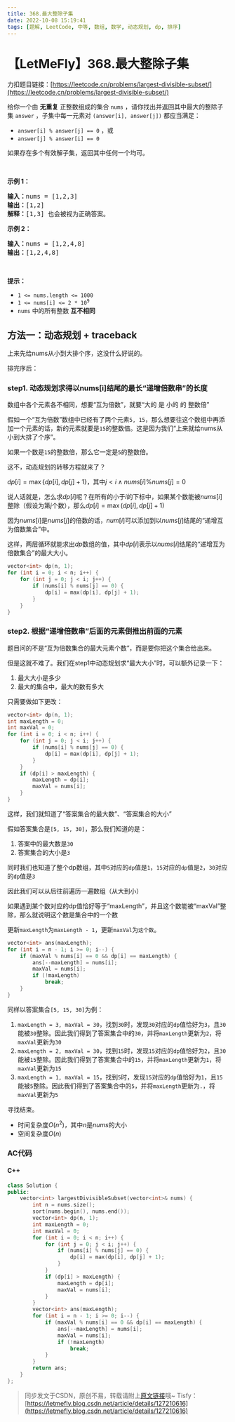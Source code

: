 ```yaml
---
title: 368.最大整除子集
date: 2022-10-08 15:19:41
tags: [题解, LeetCode, 中等, 数组, 数学, 动态规划, dp, 排序]
---
```


# 【LetMeFly】368.最大整除子集

力扣题目链接：[https://leetcode.cn/problems/largest-divisible-subset/](https://leetcode.cn/problems/largest-divisible-subset/)

给你一个由 <strong>无重复</strong> 正整数组成的集合 <code>nums</code> ，请你找出并返回其中最大的整除子集 <code>answer</code> ，子集中每一元素对 <code>(answer[i], answer[j])</code> 都应当满足：
<ul>
	<li><code>answer[i] % answer[j] == 0</code> ，或</li>
	<li><code>answer[j] % answer[i] == 0</code></li>
</ul>

<p>如果存在多个有效解子集，返回其中任何一个均可。</p>

<p> </p>

<p><strong>示例 1：</strong></p>

<pre>
<strong>输入：</strong>nums = [1,2,3]
<strong>输出：</strong>[1,2]
<strong>解释：</strong>[1,3] 也会被视为正确答案。
</pre>

<p><strong>示例 2：</strong></p>

<pre>
<strong>输入：</strong>nums = [1,2,4,8]
<strong>输出：</strong>[1,2,4,8]
</pre>

<p> </p>

<p><strong>提示：</strong></p>

<ul>
	<li><code>1 <= nums.length <= 1000</code></li>
	<li><code>1 <= nums[i] <= 2 * 10<sup>9</sup></code></li>
	<li><code>nums</code> 中的所有整数 <strong>互不相同</strong></li>
</ul>


    
## 方法一：动态规划 + traceback

上来先给nums从小到大排个序，这没什么好说的。

排完序后：

### step1. 动态规划求得以nums[i]结尾的最长“递增倍数串”的长度

数组中各个元素各不相同，想要“互为倍数”，就要“大的 是 小的 的 整数倍”

假如一个“互为倍数”数组中已经有了两个元素```5, 15```，那么想要往这个数组中再添加一个元素的话，新的元素就要是```15```的整数倍。这是因为我们“上来就给nums从小到大排了个序”。

如果一个数是```15```的整数倍，那么它一定是```5```的整数倍。

这不，动态规划的转移方程就来了？

$dp[i] = \max\{dp[i], dp[j] + 1\}$，其中$j < i \wedge nums[i] \% nums[j] = 0$

说人话就是，怎么求$dp[i]$呢？在所有的小于$i$的下标中，如果某个数能被$nums[i]$整除（假设为第$j$个数），那么$dp[i] = \max(dp[i],dp[j]+1)$

因为$nums[i]$是$nums[j]$的倍数的话，$num[i]$可以添加到以$nums[j]$结尾的“递增互为倍数集合”中。

这样，两层循环就能求出$dp$数组的值，其中$dp[i]$表示以$nums[i]$结尾的“递增互为倍数集合”的最大大小。

```cpp
vector<int> dp(n, 1);
for (int i = 0; i < n; i++) {
    for (int j = 0; j < i; j++) {
        if (nums[i] % nums[j] == 0) {
            dp[i] = max(dp[i], dp[j] + 1);
        }
    }
}
```

### step2. 根据“递增倍数串”后面的元素倒推出前面的元素

题目问的不是“互为倍数集合的最大元素个数”，而是要你把这个集合给出来。

但是这就不难了。我们在step1中动态规划求“最大大小”时，可以额外记录一下：

1. 最大大小是多少
2. 最大的集合中，最大的数有多大

只需要做如下更改：

```cpp
vector<int> dp(n, 1);
int maxLength = 0;
int maxVal = 0;
for (int i = 0; i < n; i++) {
    for (int j = 0; j < i; j++) {
        if (nums[i] % nums[j] == 0) {
            dp[i] = max(dp[i], dp[j] + 1);
        }
    }
    if (dp[i] > maxLength) {
        maxLength = dp[i];
        maxVal = nums[i];
    }
}
```

这样，我们就知道了“答案集合的最大数”、“答案集合的大小”

假如答案集合是```[5, 15, 30]```，那么我们知道的是：

1. 答案中的最大数是```30```
2. 答案集合的大小是```3```

同时我们也知道了整个dp数组，其中```5```对应的```dp```值是```1```，```15```对应的```dp```值是```2```，```30```对应的```dp```值是```3```

因此我们可以从后往前遍历一遍数组（从大到小）

如果遇到某个数对应的dp值恰好等于“maxLength”，并且这个数能被“maxVal”整除，那么就说明这个数是集合中的一个数

更新```maxLength```为```maxLength - 1```，更新```maxVal```为```这个数```。

```cpp
vector<int> ans(maxLength);
for (int i = n - 1; i >= 0; i--) {
    if (maxVal % nums[i] == 0 && dp[i] == maxLength) {
        ans[--maxLength] = nums[i];
        maxVal = nums[i];
        if (!maxLength)
            break;
    }
}
```

同样以答案集合```[5, 15, 30]```为例：

1. ```maxLength = 3, maxVal = 30```，找到```30```时，发现```30```对应的```dp```值恰好为```3```，且```30```能被```30```整除。因此我们得到了答案集合中的```30```，并将```maxLength```更新为```2```，将```maxVal```更新为```30```
2. ```maxLength = 2, maxVal = 30```，找到```15```时，发现```15```对应的```dp```值恰好为```2```，且```30```能被```15```整除。因此我们得到了答案集合中的```15```，并将```maxLength```更新为```1```，将```maxVal```更新为```15```
3. ```maxLength = 1, maxVal = 15```，找到```5```时，发现```15```对应的```dp```值恰好为```1```，且```15```能被```5```整除。因此我们得到了答案集合中的```5```，并将```maxLength```更新为```.```，将```maxVal```更新为```5```

寻找结束。

+ 时间复杂度$O(n^2)$，其中$n$是$nums$的大小
+ 空间复杂度$O(n)$

### AC代码

#### C++

```cpp
class Solution {
public:
    vector<int> largestDivisibleSubset(vector<int>& nums) {
        int n = nums.size();
        sort(nums.begin(), nums.end());
        vector<int> dp(n, 1);
        int maxLength = 0;
        int maxVal = 0;
        for (int i = 0; i < n; i++) {
            for (int j = 0; j < i; j++) {
                if (nums[i] % nums[j] == 0) {
                    dp[i] = max(dp[i], dp[j] + 1);
                }
            }
            if (dp[i] > maxLength) {
                maxLength = dp[i];
                maxVal = nums[i];
            }
        }
        vector<int> ans(maxLength);
        for (int i = n - 1; i >= 0; i--) {
            if (maxVal % nums[i] == 0 && dp[i] == maxLength) {
                ans[--maxLength] = nums[i];
                maxVal = nums[i];
                if (!maxLength)
                    break;
            }
        }
        return ans;
    }
};
```

> 同步发文于CSDN，原创不易，转载请附上[原文链接](https://leetcode.letmefly.xyz/2022/10/08/LeetCode%200368.%E6%9C%80%E5%A4%A7%E6%95%B4%E9%99%A4%E5%AD%90%E9%9B%86/)哦~
> Tisfy：[https://letmefly.blog.csdn.net/article/details/127210616](https://letmefly.blog.csdn.net/article/details/127210616)
